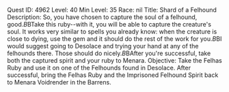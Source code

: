 Quest ID: 4962
Level: 40
Min Level: 35
Race: nil
Title: Shard of a Felhound
Description: So, you have chosen to capture the soul of a felhound, good.$B$BTake this ruby--with it, you will be able to capture the creature's soul. It works very similar to spells you already know: when the creature is close to dying, use the gem and it should do the rest of the work for you.$B$BI would suggest going to Desolace and trying your hand at any of the felhounds there. Those should do nicely.$B$BAfter you're successful, take both the captured spirit and your ruby to Menara.
Objective: Take the Felhas Ruby and use it on one of the Felhounds found in Desolace. After successful, bring the Felhas Ruby and the Imprisoned Felhound Spirit back to Menara Voidrender in the Barrens.

